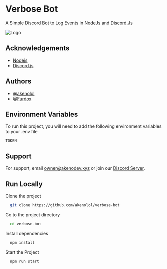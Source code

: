 
# Verbose Bot

A Simple Discord Bot to Log Events in [NodeJs](https://nodejs.org/) and [Discord.Js](https://discord.js.org/)

![Logo](https://cdn.discordapp.com/attachments/981632133191843852/1033077452479676426/Logo.png)


## Acknowledgements

 - [Nodejs](https://nodejs.org/)
 - [Discord.js](https://discord.js.org/)

## Authors

- [@akenolol](https://github.com/akenolol)
- [@Furdox](https://github.com/Furdox)


## Environment Variables

To run this project, you will need to add the following environment variables to your .env file

`TOKEN`


## Support

For support, email [owner@akenodev.xyz](mailto:owner@akenodev.xyz) or join our [Discord Server](https://akenodev.xyz/redirect?url=https://akenodev.xyz/invite).


## Run Locally

Clone the project

```bash
  git clone https://github.com/akenolol/verbose-bot
```

Go to the project directory

```bash
  cd verbose-bot
```

Install dependencies

```bash
  npm install
```

Start the Project

```bash
  npm run start
```

